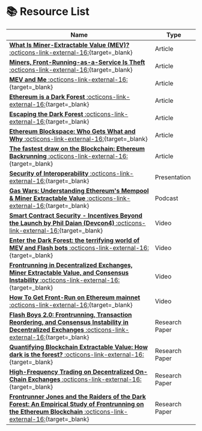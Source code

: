 
# :books: Resource List

| Name                                                                                                                                                                                      | Type           |
|-------------------------------------------------------------------------------------------------------------------------------------------------------------------------------------------|----------------|
| [**What Is Miner-Extractable Value (MEV)?** :octicons-link-external-16:][what-is]{target=_blank}                                                                                          | Article        |
| [**Miners, Front-Running-as-a-Service Is Theft** :octicons-link-external-16:][is-theft]{target=_blank}                                                                                    | Article        |
| [**MEV and Me** :octicons-link-external-16:][mev-and-me]{target=_blank}                                                                                                                   | Article        |
| [**Ethereum is a Dark Forest** :octicons-link-external-16:][dark-forest]{target=_blank}                                                                                                   | Article        |
| [**Escaping the Dark Forest** :octicons-link-external-16:][escape-dark-forest]{target=_blank}                                                                                             | Article        |
| [**Ethereum Blockspace: Who Gets What and Why** :octicons-link-external-16:][eth-blockspace]{target=_blank}                                                                               | Article        |
| [**The fastest draw on the Blockchain: Ethereum Backrunning** :octicons-link-external-16:][fastest-draw]{target=_blank}                                                                | Article        |
| [**Security of Interoperability** :octicons-link-external-16:][security-interoperability]{target=_blank}                                                                               | Presentation        |
| [**Gas Wars: Understanding Ethereum's Mempool & Miner Extractable Value** :octicons-link-external-16:][gaswars]{target=_blank}                                                             | Podcast        |
| [**Smart Contract Security - Incentives Beyond the Launch by Phil Daian (Devcon4)** :octicons-link-external-16:][smart-contract-sec]{target=_blank}                                       | Video          |
| [**Enter the Dark Forest: the terrifying world of MEV and Flash bots** :octicons-link-external-16:][enter-dark-forest]{target=_blank}                                                     | Video          |
| [**Frontrunning in Decentralized Exchanges, Miner Extractable Value, and Consensus Instability** :octicons-link-external-16:][fr-in-dex]{target=_blank}                                   | Video          |
| [**How To Get Front-Run on Ethereum mainnet** :octicons-link-external-16:][get-front-run]{target=_blank}                                                                                  | Video          |
| [**Flash Boys 2.0: Frontrunning, Transaction Reordering, and Consensus Instability in Decentralized Exchanges** :octicons-link-external-16:][flash-boys-2]{target=_blank}                 | Research Paper |
| [**Quantifying Blockchain Extractable Value: How dark is the forest?** :octicons-link-external-16:][how-dark]{target=_blank}                                                              | Research Paper |
| [**High-Frequency Trading on Decentralized On-Chain Exchanges** :octicons-link-external-16:][high-freq]{target=_blank}                                                                    | Research Paper |
| [**Frontrunner Jones and the Raiders of the Dark Forest: An Empirical Study of Frontrunning on the Ethereum Blockchain** :octicons-link-external-16:][radiers-dark-forest]{target=_blank} | Research Paper |

[what-is]: https://blog.chain.link/what-is-miner-extractable-value-mev/
[is-theft]: https://www.coindesk.com/miners-front-running-service-theft
[mev-and-me]: https://research.paradigm.xyz/MEV
[dark-forest]: https://medium.com/@danrobinson/ethereum-is-a-dark-forest-ecc5f0505dff
[escape-dark-forest]: https://samczsun.com/escaping-the-dark-forest/
[eth-blockspace]: https://www.aniccaresearch.tech/blog/ethereum-blockspace-who-gets-what-and-why
[fastest-draw]: https://amanusk.medium.com/the-fastest-draw-on-the-blockchain-bzrx-example-6bd19fabdbe1
[security-interoperability]: https://docs.google.com/presentation/d/1oZcp2a1fQUdJSVAOrkXSZKr9f4h_Ll66ZUPtrd1e8cc/edit#slide=id.gcddc79164f_1_3
[gaswars]: https://open.spotify.com/episode/3JNtMt7oouY5aXMmg7jh8w?si=z84j02J6Q2mIOnDrCJUQHQ

[smart-contract-sec]: https://www.youtube.com/watch?v=i-oWE8hg6-0&ab_channel=EthereumFoundation
[enter-dark-forest]: https://www.youtube.com/watch?time_continue=943&v=Wd0at2Pu6xY&feature=emb_logo&ab_channel=TheDefiant
[fr-in-dex]: https://www.youtube.com/watch?v=vR1v7AQ8i3k&ab_channel=IEEESymposiumonSecurityandPrivacy
[get-front-run]: https://www.youtube.com/watch?v=UZ-NNd6yjFM&ab_channel=ScottBigelow

[flash-boys-2]: https://arxiv.org/abs/1904.05234
[how-dark]: https://arxiv.org/abs/2101.05511
[high-freq]: https://arxiv.org/abs/2009.14021
[radiers-dark-forest]: https://arxiv.org/abs/2102.03347
